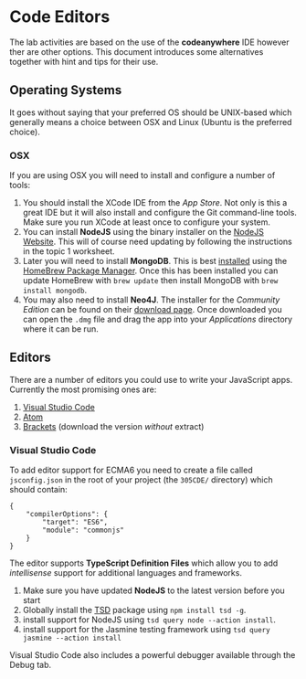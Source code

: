 
# Code Editors

The lab activities are based on the use of the **codeanywhere** IDE however ther are other options. This document introduces some alternatives together with hint and tips for their use.

## Operating Systems

It goes without saying that your preferred OS should be UNIX-based which generally means a choice between OSX and Linux (Ubuntu is the preferred choice).

### OSX

If you are using OSX you will need to install and configure a number of tools:

1. You should install the XCode IDE from the _App Store_. Not only is this a great IDE but it will also install and configure the Git command-line tools. Make sure you run XCode at least once to configure your system.
2. You can install **NodeJS** using the binary installer on the [NodeJS Website](http://nodejs.org/). This will of course need updating by following the instructions in the topic 1 worksheet.
3. Later you will need to install **MongoDB**. This is best [installed](https://docs.mongodb.org/v3.0/tutorial/install-mongodb-on-os-x/) using the [HomeBrew Package Manager](http://brew.sh). Once this has been installed you can update HomeBrew with `brew update` then install MongoDB with `brew install mongodb`.
4. You may also need to install **Neo4J**. The installer for the _Community Edition_ can be found on their [download page](http://neo4j.com/download/). Once downloaded you can open the `.dmg` file and drag the app into your _Applications_ directory where it can be run.

## Editors

There are a number of editors you could use to write your JavaScript apps. Currently the most promising ones are:

1. [Visual Studio Code](https://code.visualstudio.com)
2. [Atom](https://atom.io)
3. [Brackets](http://brackets.io) (download the version _without_ extract)

### Visual Studio Code

To add editor support for ECMA6 you need to create a file called `jsconfig.json` in the root of your project (the `305CDE/` directory) which should contain:

```
{
    "compilerOptions": {
        "target": "ES6",
        "module": "commonjs"
    }
}
```
The editor supports **TypeScript Definition Files** which allow you to add _intellisense_ support for additional languages and frameworks.

1. Make sure you have updated **NodeJS** to the latest version before you start
2. Globally install the [TSD](http://definitelytyped.org/tsd/) package using `npm install tsd -g`.
3. install support for NodeJS using `tsd query node --action install`.
4. install support for the Jasmine testing framework using `tsd query jasmine --action install`

Visual Studio Code also includes a powerful debugger available through the Debug tab.
